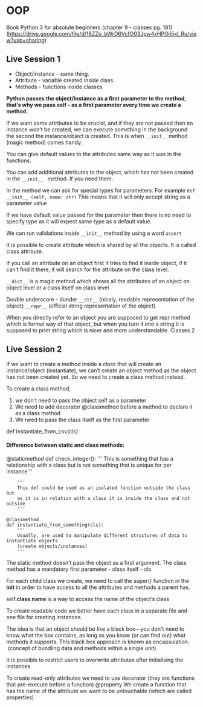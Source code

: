 # OOP 

Book Python 3 for absolute beginners (chapter 9 - classes pg. 181)
(https://drive.google.com/file/d/18ZZo_bWrD6VcfO03Jpw4xHPOii5xl_Ru/view?usp=sharing)

## Live Session 1
- Object/instance - same thing. 
- Attribute - variable created inside class
- Methods - functions inside classes

**Python passes the object/instance as a first parameter to the method, that’s why we pass self -  as a first parameter every time we create a method.**


If we want some attributes to be crucial, and if they are not passed then an instance won’t be created, we can execute something in the background the second the instance/object is created. This is when `__init__` method (magic method) comes handy. 

You can give default values to the attributes same way as it was in the functions.

You can add additional attributes to the object, which has not been created in the `__init__ ` method. If you need them.

In the method we can ask for special types for parameters. For example
`def __init__ (self, name: str)`
This means that it will only accept string as a parameter value 

If we have default value passed for the parameter then there is no need to specify type as it will expect same type as a default value.

We can run validations inside `__init__` method by using a word `assert`

It is possible to create attribute which is shared by all the objects. It is called class attribute.

If you call an attribute on an object first it tries to find it inside object, if it can’t find it there, it will search for the attribute on the class level. 

`__dict__` is a magic method which shows all the attributes of an object on object level or a class itself on class level

Double underscore - dunder
`__str__`  (nicely, readable representation of the object)
`__repr__`  (official string representation of the object)

When you directly refer to an object you are supposed to get repr method which is formal way of that object, but when you turn it into a string it is supposed to print string which is nicer and more understandable. 
Classes 2




## Live Session 2

If we want to create a method inside a class that will create an instance/object (instantiate), we can’t create an object method as the object has not been created yet. So we need to create a class method instead. 

To create a class method, 
1. we don’t need to pass the object self as a parameter
2. We need to add decorator @classmethod before a method to declare it as a class method
3. We need to pass the class itself as the first parameter 

def instantiate_from_csv(cls):


#### Difference between static and class methods:
 @staticmethod
    def check_integer():
        '''
        This is something that has a relationship with a class but
        is not something that is unique for per instance'''
        
        '''
        This def could be used as an isolated function outside the class but
        as it is in relation with a class it is inside the class and not outside
        '''
    
    @classmethod
    def instantiate_from_something(cls):
        '''
        Usually, are used to manipulate different structures of data to instantiate objects
        (create objects/instances)
        '''

The static method doesn’t pass the object as a first argument. The class method has a mandatory first parameter - class itself - cls


For each child class we create, we need to call the super() function in the __init__ in order to have access to all the attributes and methods a parent has. 

self.__class__.__name__ is a way to access the name of the object’s class


To create readable code we better have each class in a separate file and one file for creating instances. 

The idea is that an object should be like a black box—you don't need to know what the box contains, as long as you know (or can find out) what methods it supports. This black box approach is known as encapsulation.  (concept of bundling data and methods within a single unit)


It is possible to restrict users to overwrite attributes after initialising the instances.

To create read-only attributes we need to use decorator (they are functions that pre-execute before a function) @property
We create a function that has the name of the attribute we want to be untouchable (which are called properties)
